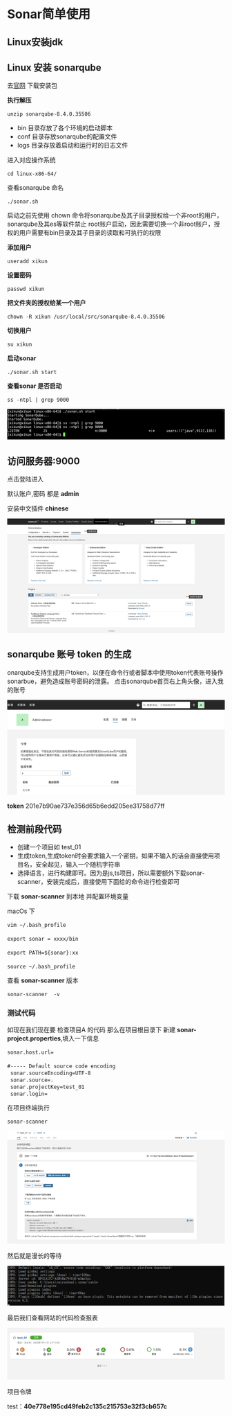 # Sonar简单使用

## Linux安装jdk


## Linux 安装 sonarqube
去[官网](https://www.sonarqube.org/downloads/) 下载安装包


**执行解压**

```
unzip sonarqube-8.4.0.35506
```


- bin 目录存放了各个环境的启动脚本
- conf 目录存放sonarqube的配置文件
- logs 目录存放着启动和运行时的日志文件

进入对应操作系统

```
cd linux-x86-64/
```

查看sonarqube 命名

```
./sonar.sh
```

启动之前先使用 chown 命令将sonarqube及其子目录授权给一个非root的用户，sonarqube及其es等软件禁止 root账户启动，因此需要切换一个非root账户，授权的用户需要有bin目录及其子目录的读取和可执行的权限

**添加用户**

```
useradd xikun
```

**设置密码**
```
passwd xikun
```

**把文件夹的授权给某一个用户**

```
chown -R xikun /usr/local/src/sonarqube-8.4.0.35506
```

**切换用户**

```
su xikun
```

**启动sonar**
```
./sonar.sh start
```
**查看sonar 是否启动**

```
ss -ntpl | grep 9000
```

![sonar_start.jepe](../../.vuepress/public/engineering/sonar_start.jpeg)

## 访问服务器:9000

点击登陆进入 

默认账户,密码 都是 **admin**

安装中文插件 **chinese**

![sonar_chinese.jepe](../../../docs/.vuepress/public/engineering/sonar_chinese.png)


## sonarqube 账号 token 的生成

onarqube支持生成用户token，以便在命令行或者脚本中使用token代表账号操作sonarbue，避免造成账号密码的泄露。
点击sonarqube首页右上角头像，进入我的账号

![token.png](../../../docs/.vuepress/public/engineering/sonar_token.png)

**token**
201e7b90ae737e356d65b6edd205ee31758d77ff

## 检测前段代码

- 创建一个项目如 test_01
- 生成token,生成token时会要求输入一个密钥，如果不输入的话会直接使用项目名，安全起见，输入一个随机字符串
- 选择语言，进行构建即可。因为是js,ts项目，所以需要额外下载sonar-scanner，安装完成后，直接使用下面给的命令进行检查即可


下载 **sonar-scanner** 到本地 并配置环境变量

macOs 下

```
vim ~/.bash_profile

export sonar = xxxx/bin

export PATH=${sonar}:xx

source ~/.bash_profile
```

查看 **sonar-scanner** 版本

```
sonar-scanner  -v
```

### 测试代码

如现在我们现在要 检查项目A 的代码 那么在项目根目录下 新建 **sonar-project.properties**,填入一下信息

```
sonar.host.url=

#----- Default source code encoding
 sonar.sourceEncoding=UTF-8
 sonar.source=.
 sonar.projectKey=test_01
 sonar.login=
```

在项目终端执行

```
sonar-scanner
```

![sonar-scanner.png](../../.vuepress/public/engineering/sonar-scanner.png)

然后就是漫长的等待

![sonar_wait.png](../../.vuepress/public/engineering/sonar_wait.png)

最后我们查看网站的代码检查报表

![sonar_repo.png](../../.vuepress/public/engineering/sonar_repo.png)


项目令牌

test：**40e778e195cd49feb2c135c215753e32f3cb657c**




